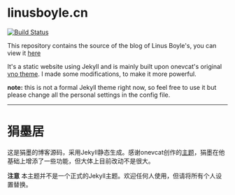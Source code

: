# linusboyle.cn

[![Build Status](https://travis-ci.com/linusboyle/linusboyle.cn.svg?branch=master)](https://travis-ci.com/linusboyle/linusboyle.cn)

This repository contains the source of the blog of Linus Boyle's, you can view it [here](https://linusboyle.cn)

It's a static website using Jekyll and is mainly built upon onevcat's original [vno theme](https://github.com/onevcat/vno-jekyll). I made some modifications, to make it more powerful.

**note:** this is not a formal Jekyll theme right now, so feel free to use it but please change all the personal settings in the config file.

---

# 狷墨居

这是狷墨的博客源码，采用Jekyll静态生成。感谢onevcat创作的[主题](https://github.com/onevcat/vno-jekyll)，狷墨在他基础上增添了一些功能，但大体上目前改动不是很大。

**注意** 本主题并不是一个正式的Jekyll主题。欢迎任何人使用，但请将所有个人设置替换。

